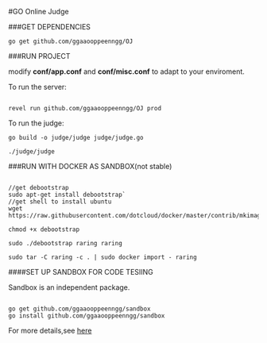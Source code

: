 #GO Online Judge

###GET DEPENDENCIES

`go get github.com/ggaaooppeenngg/OJ`

###RUN PROJECT

modify **conf/app.conf** and **conf/misc.conf** to adapt to your enviroment.

To run the server:

```

revel run github.com/ggaaooppeenngg/OJ prod

```

To run the judge:

```
go build -o judge/judge judge/judge.go

./judge/judge

```

###RUN WITH DOCKER AS SANDBOX(not stable)

```

//get debootstrap 
sudo apt-get install debootstrap`
//get shell to install ubuntu
wget https://raw.githubusercontent.com/dotcloud/docker/master/contrib/mkimage/debootstrap

chmod +x debootstrap

sudo ./debootstrap raring raring 

sudo tar -C raring -c . | sudo docker import - raring

```

####SET UP SANDBOX FOR CODE TESIING

Sandbox is an independent package.

```

go get github.com/ggaaooppeenngg/sandbox
go install github.com/ggaaooppeenngg/sandbox

```

For more details,see [here](http://github.com/ggaaooppeenngg/sandbox)

